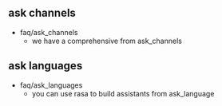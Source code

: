 ## ask channels
* faq/ask_channels
  - we have a comprehensive from ask_channels
  
## ask languages
* faq/ask_languages
  - you can use rasa to build assistants from ask_language
